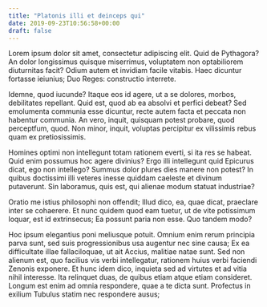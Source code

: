 ```yaml
---
title: "Platonis illi et deinceps qui"
date: 2019-09-23T10:56:58+00:00
draft: false
---
```


Lorem ipsum dolor sit amet, consectetur adipiscing elit. Quid de Pythagora? An
dolor longissimus quisque miserrimus, voluptatem non optabiliorem diuturnitas
facit? Odium autem et invidiam facile vitabis. Haec dicuntur fortasse ieiunius;
Duo Reges: constructio interrete.

Idemne, quod iucunde? Itaque eos id agere, ut a se dolores, morbos, debilitates
repellant. Quid est, quod ab ea absolvi et perfici debeat? Sed emolumenta
communia esse dicuntur, recte autem facta et peccata non habentur communia. An
vero, inquit, quisquam potest probare, quod perceptfum, quod. Non minor,
inquit, voluptas percipitur ex vilissimis rebus quam ex pretiosissimis.

Homines optimi non intellegunt totam rationem everti, si ita res se habeat.
Quid enim possumus hoc agere divinius? Ergo illi intellegunt quid Epicurus
dicat, ego non intellego? Summus dolor plures dies manere non potest? In quibus
doctissimi illi veteres inesse quiddam caeleste et divinum putaverunt. Sin
laboramus, quis est, qui alienae modum statuat industriae?

Oratio me istius philosophi non offendit; Illud dico, ea, quae dicat, praeclare
inter se cohaerere. Et nunc quidem quod eam tuetur, ut de vite potissimum
loquar, est id extrinsecus; Ea possunt paria non esse. Quo tandem modo?

Hoc ipsum elegantius poni meliusque potuit. Omnium enim rerum principia parva
sunt, sed suis progressionibus usa augentur nec sine causa; Ex ea difficultate
illae fallaciloquae, ut ait Accius, malitiae natae sunt. Sed non alienum est,
quo facilius vis verbi intellegatur, rationem huius verbi faciendi Zenonis
exponere. Et hunc idem dico, inquieta sed ad virtutes et ad vitia nihil
interesse. Ita relinquet duas, de quibus etiam atque etiam consideret. Longum
est enim ad omnia respondere, quae a te dicta sunt. Profectus in exilium
Tubulus statim nec respondere ausus;
